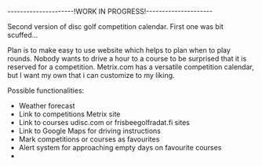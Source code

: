 ---------------------!WORK IN PROGRESS!---------------------

Second version of disc golf competition calendar. First one was bit scuffed...

Plan is to make easy to use website which helps to plan when to play rounds. Nobody wants to drive a hour to a course to be surprised that it is reserved for a competition.
Metrix.com has a versatile competition calendar, but I want my own that i can customize to my liking.

Possible functionalities:
  - Weather forecast
  - Link to competitions Metrix site
  - Link to courses udisc.com or frisbeegolfradat.fi sites
  - Link to Google Maps for driving instructions
  - Mark competitions or courses as favourites
  - Alert system for approaching empty days on favourite courses
  - 
